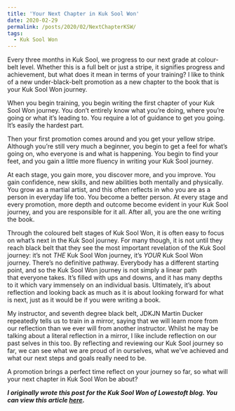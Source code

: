 ```yaml
---
title: 'Your Next Chapter in Kuk Sool Won'
date: 2020-02-29
permalink: /posts/2020/02/NextChapterKSW/
tags:
  - Kuk Sool Won
---
```

Every three months in Kuk Sool, we progress to our next grade at colour-belt level. Whether this is a full belt or just a stripe, it signifies progress and achievement, but what does it mean in terms of your training? I like to think of a new under-black-belt promotion as a new chapter to the book that is your Kuk Sool Won journey.

When you begin training, you begin writing the first chapter of your Kuk Sool Won journey.&nbsp;You don’t entirely know what you’re doing, where you’re going or what it’s leading to. You require a lot of guidance to get you going. It’s easily the hardest part.

Then your first promotion comes around and&nbsp;you get your yellow stripe. Although you’re&nbsp;still very much a beginner, you begin to get&nbsp;a feel for what’s going on, who everyone is and what is happening. You begin to find your feet, and you gain a little more fluency in writing your Kuk Sool journey.

At each stage, you gain more, you discover more, and you improve. You gain confidence, new skills, and new abilities both mentally and physically. You grow as a martial artist, and this often reflects in who you are as a person in everyday life too. You become a better person. At every stage and every promotion, more depth and outcome become evident in your Kuk Sool journey, and you are responsible for it all. After all, you are the one writing the book.

Through the coloured belt stages of Kuk Sool Won, it is often easy to focus on&nbsp;what’s next in the Kuk Sool journey. For many though, it is not until they reach black belt that they see the most important revelation of the Kuk Sool journey: it’s not&nbsp;<em>THE&nbsp;</em>Kuk Sool&nbsp;Won journey, it’s&nbsp;<em>YOUR&nbsp;</em>Kuk Sool Won journey.&nbsp;There’s no definitive pathway.&nbsp;Everybody has a different starting point, and so the Kuk Sool Won journey is not simply a linear path that&nbsp;everyone takes. It’s filled with ups and downs, and it has many depths to it which vary&nbsp;immensely on an individual basis. Ultimately, it’s about reflection and looking back as much&nbsp;as it is about looking forward for what is next, just as it would be if you were writing a book.

My instructor, and seventh degree black belt, JDKJN Martin Ducker repeatedly tells us to train in a mirror, saying that we will learn more from our reflection than we ever will from another instructor. Whilst he may be talking about a literal reflection in a mirror, I like include reflection on our past selves in this too. By reflecting and reviewing our Kuk Sool journey so far, we can see what we are proud of in ourselves, what&nbsp;we’ve achieved&nbsp;and what our next steps and goals really need to be.

A promotion brings a perfect time reflect on your journey so far, so what will your next chapter in Kuk Sool Won be about?

<em><strong>I originally wrote this post for the Kuk Sool Won of Lowestoft blog. You can view this article <a href="https://kuksoolwonlowestoft.co.uk/your-next-chapter-in-kuk-sool-won/">here</a>.</strong></em>